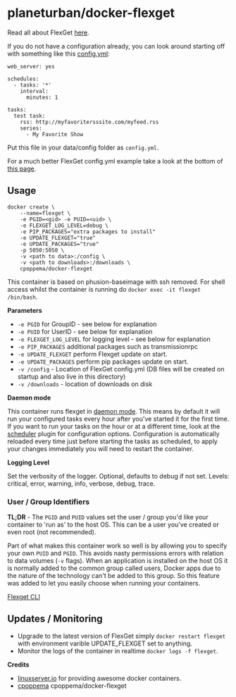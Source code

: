 # planeturban/docker-flexget

Read all about FlexGet [here](http://www.flexget.com/#Description).

If you do not have a configuration already, you can look around starting off with something like this [config.yml](https://github.com/cpoppema/docker-flexget/blob/master/sample_config.yml):
```
web_server: yes

schedules:
  - tasks: '*'
    interval:
      minutes: 1

tasks:
  test task:
    rss: http://myfavoritersssite.com/myfeed.rss
    series:
      - My Favorite Show
```
Put this file in your data/config folder as `config.yml`.

For a much better FlexGet config.yml example take a look at the bottom of [this page](http://flexget.com/Cookbook/Series/SeriesPresetMultipleRSStoTransmission).

## Usage

```
docker create \
    --name=flexget \
    -e PGID=<gid> -e PUID=<uid> \
    -e FLEXGET_LOG_LEVEL=debug \
    -e PIP_PACKAGES="extra packages to install"
    -e UPDATE_FLEXGET="true"
    -e UPDATE_PACKAGES="true"
    -p 5050:5050 \
    -v <path to data>:/config \
    -v <path to downloads>:/downloads \
    cpoppema/docker-flexget
```

This container is based on phusion-baseimage with ssh removed. For shell access whilst the container is running do `docker exec -it flexget /bin/bash`.

**Parameters**

* `-e PGID` for GroupID - see below for explanation
* `-e PUID` for UserID - see below for explanation
* `-e FLEXGET_LOG_LEVEL` for logging level - see below for explanation
* `-e PIP_PACKAGES` additional packages such as transmissionrpc
* `-e UPDATE_FLEXGET` perform Flexget update on start.
* `-e UPDATE_PACKAGES` perform pip packages update on start.
* `-v /config` - Location of FlexGet config.yml (DB files will be created on startup and also live in this directory)
* `-v /downloads` - location of downloads on disk

**Daemon mode**

This container runs flexget in [daemon mode](https://flexget.com/Daemon). This means by default it will run your configured tasks every hour after you've started it for the first time. If you want to run your tasks on the hour or at a different time, look at the [scheduler](https://flexget.com/Plugins/Daemon/scheduler) plugin for configuration options. Configuration is automatically reloaded every time just before starting the tasks as scheduled, to apply your changes immediately you will need to restart the container.

**Logging Level**

Set the verbosity of the logger. Optional, defaults to debug if not set. Levels: critical, error, warning, info, verbose, debug, trace.

### User / Group Identifiers

**TL;DR** - The `PGID` and `PUID` values set the user / group you'd like your container to 'run as' to the host OS. This can be a user you've created or even root (not recommended).

Part of what makes this container work so well is by allowing you to specify your own `PUID` and `PGID`. This avoids nasty permissions errors with relation to data volumes (`-v` flags). When an application is installed on the host OS it is normally added to the common group called users, Docker apps due to the nature of the technology can't be added to this group. So this feature was added to let you easily choose when running your containers.

[Flexget CLI](https://flexget.com/CLI)

## Updates / Monitoring

* Upgrade to the latest version of FlexGet simply `docker restart flexget` with environment varible UPDATE_FLEXGET set to anything.
* Monitor the logs of the container in realtime `docker logs -f flexget`.

**Credits**
* [linuxserver.io](https://github.com/linuxserver) for providing awesome docker containers.
* [cpoppema](https://github.com/cpoppema/docker-flexget) cpoppema/docker-flexget
